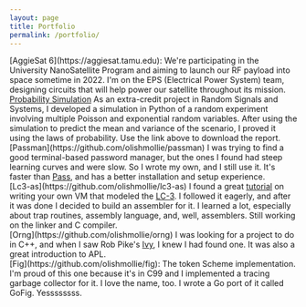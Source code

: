 ```yaml
---
layout: page
title: Portfolio
permalink: /portfolio/
---
```


<div class="item" markdown="1">
[AggieSat 6](https://aggiesat.tamu.edu):
We're participating in the University NanoSatellite Program and aiming to launch our RF payload into space sometime in 2022. I'm on the EPS (Electrical Power System) team, designing circuits that will help power our satellite throughout its mission.
</div>

<div class="item" markdown="1">
<a href="/programming_assignment.pdf" download>Probability Simulation</a>
As an extra-credit project in Random Signals and Systems, I developed a simulation in Python of a random experiment involving multiple Poisson and exponential random variables. After using the simulation to predict the mean and variance of the scenario, I proved it using the laws of probability. Use the link above to download the report.
</div>

<div class="item" markdown="1">
[Passman](https://github.com/olishmollie/passman)
I was trying to find a good terminal-based password manager, but the ones I found had steep learning curves and were slow. So I wrote my own, and I still use it. It's faster than <a href="https://www.passwordstore.org">Pass</a>, and has a better installation and setup experience.
</div>

<div class="item" markdown="1">
[Lc3-as](https://github.com/olishmollie/lc3-as)
I found a great <a href="https://justinmeiners.github.io/lc3-vm/">tutorial</a> on writing your own VM that modeled the <a href="https://en.wikipedia.org/wiki/Little_Computer_3">LC-3</a>. I followed it eagerly, and after it was done I decided to build an assembler for it. I learned a lot, especially about trap routines, assembly language, and, well, assemblers. Still working on the linker and C compiler.
</div>

<div class="item" markdown="1">
[Orng](https://github.com/olishmollie/orng)
I was looking for a project to do in C++, and when I saw Rob Pike's <a href="https://github.com/robpike/ivy">Ivy</a>, I knew I had found one. It was also a great introduction to APL.
</div>

<div class="item" markdown="1">
[Fig](https://github.com/olishmollie/fig):
The token Scheme implementation. I'm proud of this one because it's in C99 and I implemented a tracing garbage collector for it. I love the name, too. I wrote a Go port of it called GoFig. Yessssssss.
</div>
